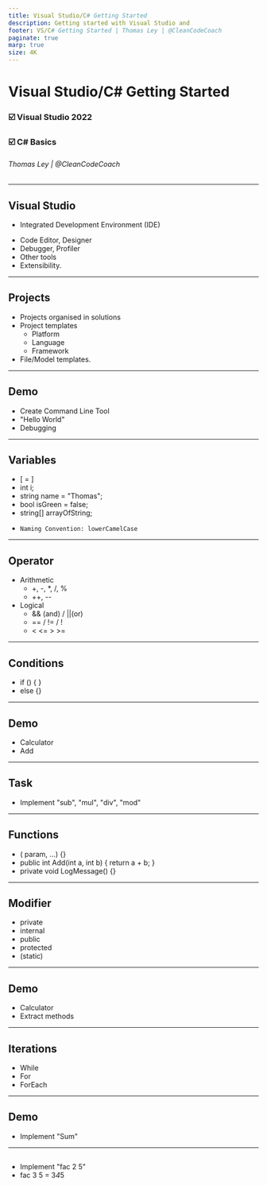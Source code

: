 ```yaml
---
title: Visual Studio/C# Getting Started
description: Getting started with Visual Studio and 
footer: VS/C# Getting Started | Thomas Ley | @CleanCodeCoach
paginate: true
marp: true
size: 4K
---
```


<!-- _footer: "" -->
<!-- _paginate: "" -->
# Visual Studio/C# Getting Started

### :ballot_box_with_check: Visual Studio 2022

### :ballot_box_with_check: C# Basics

###### Thomas Ley | @CleanCodeCoach

---
## Visual Studio

- Integrated Development Environment (IDE)

* Code Editor, Designer
* Debugger, Profiler
* Other tools
* Extensibility. 

---
## Projects

* Projects organised in solutions
* Project templates 
   * Platform
   * Language
   * Framework
* File/Model templates.

---
## Demo

- Create Command Line Tool
- "Hello World"
- Debugging

---
## Variables

- <type> <name> [ = <init value>]
- int i;
- string name = "Thomas";
- bool isGreen = false;
- string[] arrayOfString;

* `Naming Convention: lowerCamelCase`

---
## Operator

* Arithmetic
   * +, -, *, /, %
   * ++, --
* Logical
   * && (and) / ||(or)
   * == / != / !
   * <  <=  >  >=

---
## Conditions

- if (<condition>) { <block>}
- else {<block>}

---
## Demo

- Calculator
- Add

---
## Task

- Implement "sub", "mul", "div", "mod"

---
## Functions

- <modifier> <type> <name>(<type> param, ...) {<block>}
- public int Add(int a, int b) { return a + b; }
- private void LogMessage() {}

---
## Modifier

- private
- internal
- public
- protected
- (static)

---
## Demo

- Calculator
- Extract methods

---
## Iterations

- While
- For
- ForEach

---
## Demo

- Implement "Sum"

---
##

- Implement "fac 2 5"
- fac 3 5 = 3*4*5
